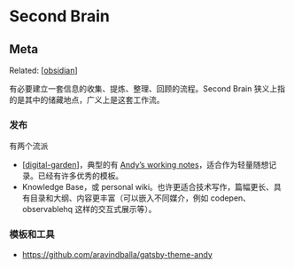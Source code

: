Second Brain
===

## Meta

Related: [[obsidian]]

有必要建立一套信息的收集、提炼、整理、回顾的流程。Second Brain 狭义上指的是其中的储藏地点，广义上是这套工作流。

### 发布

有两个流派

- [[digital-garden]]，典型的有 [Andyʼs working notes](https://notes.andymatuschak.org)，适合作为轻量随想记录。已经有许多优秀的模板。
- Knowledge Base，或 personal wiki。也许更适合技术写作，篇幅更长、具有目录和大纲、内容更丰富（可以嵌入不同媒介，例如 codepen、observablehq 这样的交互式展示等）。

### 模板和工具

- https://github.com/aravindballa/gatsby-theme-andy

[//begin]: # "Autogenerated link references for markdown compatibility"
[obsidian]: ../products/obsidian "Obsidian"
[digital-garden]: digital-garden "Digital Garden"
[//end]: # "Autogenerated link references"